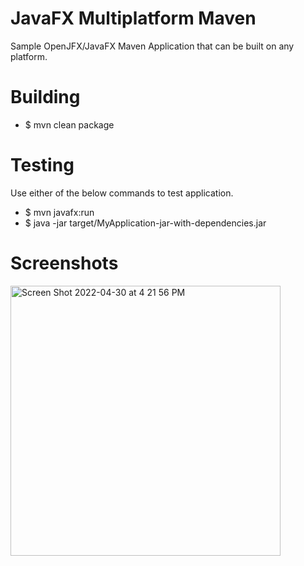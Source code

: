 # JavaFX Multiplatform Maven
Sample OpenJFX/JavaFX Maven Application that can be built on any platform.

# Building
- $ mvn clean package

# Testing
Use either of the below commands to test application.
- $ mvn javafx:run
- $ java -jar target/MyApplication-jar-with-dependencies.jar

# Screenshots
<img width="432" alt="Screen Shot 2022-04-30 at 4 21 56 PM" src="https://user-images.githubusercontent.com/5247778/166121423-4af4d32f-7a01-43fe-b82c-00dbce5e73ee.png">
